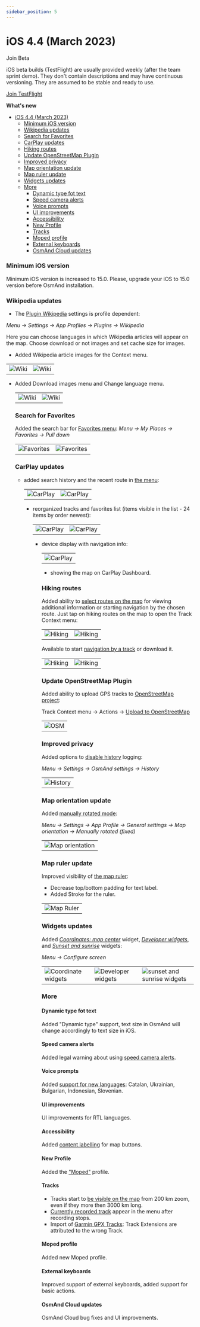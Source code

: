 ```yaml
---
sidebar_position: 5
---
```


# iOS 4.4 (March 2023)

 Join Beta

iOS beta builds (TestFlight) are usually provided weekly (after the team sprint demo). They don't contain descriptions and may have continuous versioning. They are assumed to be stable and ready to use.  

<div>
  <a class="button button--active" href="https://testflight.apple.com/join/7poGNCKy">Join TestFlight</a>
</div>


**What's new**

- [iOS 4.4 (March 2023)](#ios-44-march-2023)
    - [Minimum iOS version](#minimum-ios-version)
    - [Wikipedia updates](#wikipedia-updates)
    - [Search for Favorites](#search-for-favorites)
    - [CarPlay updates](#carplay-updates)
    - [Hiking routes](#hiking-routes)
    - [Update OpenStreetMap Plugin](#update-openstreetmap-plugin)
    - [Improved privacy](#improved-privacy)
    - [Map orientation update](#map-orientation-update)
    - [Map ruler update](#map-ruler-update)
    - [Widgets updates](#widgets-updates)
    - [More](#more)
      - [Dynamic type fot text](#dynamic-type-fot-text)
      - [Speed camera alerts](#speed-camera-alerts)
      - [Voice prompts](#voice-prompts)
      - [UI improvements](#ui-improvements)
      - [Accessibility](#accessibility)
      - [New Profile](#new-profile)
      - [Tracks](#tracks)
      - [Moped profile](#moped-profile)
      - [External keyboards](#external-keyboards)
      - [OsmAnd Cloud updates](#osmand-cloud-updates)


### Minimum iOS version

Minimum iOS version is increased to 15.0. Please, upgrade your iOS to 15.0 version before OsmAnd installation.

### Wikipedia updates

 - The [Plugin Wikipedia](../user/plugins/wikipedia.md) settings is profile dependent:

  _Menu → Settings → App Profiles → Plugins → Wikipedia_

  Here you can choose languages in which Wikipedia articles will appear on the map. Choose download or not images and set cache size for images.

- Added Wikipedia article images for the Context menu.
  
 <table class="blogimage">
   <tr>
    <td><img src={require('@site/blog/2023-03-30-ios-4-4/wiki_ios.png').default} alt="Wiki"/></td>
    <td><img src={require('@site/blog/2023-03-30-ios-4-4/wiki_ios_1.png').default} alt="Wiki"/></td>
    </tr>
 </table> 
 
- Added Download images menu and Change language menu.

  <table class="blogimage">
   <tr>
    <td><img src={require('@site/blog/2023-03-30-ios-4-4/wiki_ios_2.png').default} alt="Wiki"/></td>
    <td><img src={require('@site/blog/2023-03-30-ios-4-4/wiki_ios_3.png').default} alt="Wiki"/></td>
    </tr>
 </table> 

### Search for Favorites

Added the search bar for [Favorites menu](../user/personal/favorites.md): _Menu → My Places → Favorites → Pull down_

  <table class="blogimage">
   <tr>
    <td><img src={require('@site/blog/2023-03-30-ios-4-4/favorites_search.png').default} alt="Favorites"/></td>
    <td><img src={require('@site/blog/2023-03-30-ios-4-4/favorites_search_1.png').default} alt="Favorites"/></td>
    </tr>
 </table> 


### CarPlay updates

- added search history and the recent route in [the menu](../user/navigation/car-play.md):

  <table class="blogimage">
   <tr>
    <td><img src={require('@site/blog/2023-03-30-ios-4-4/car_play.png').default} alt="CarPlay"/></td>
    <td><img src={require('@site/blog/2023-03-30-ios-4-4/car_play_1.png').default} alt="CarPlay"/></td>
    </tr>
 </table> 

- reorganized tracks and favorites list (items visible in the list - 24 items by order newest):

  <table class="blogimage">
   <tr>
    <td><img src={require('@site/blog/2023-03-30-ios-4-4/car_play_2.png').default} alt="CarPlay"/></td>
    <td><img src={require('@site/blog/2023-03-30-ios-4-4/car_play_3.png').default} alt="CarPlay"/></td>
    </tr>
 </table> 

- device display with navigation info:

  <table class="blogimage">
   <tr>
    <td><img src={require('@site/blog/2023-03-30-ios-4-4/car_play_4.png').default} alt="CarPlay"/></td>
    </tr>
 </table> 


- showing the map on CarPlay Dashboard.


### Hiking routes

Added ability to [select routes on the map](../user/map/vector-maps.md#routes) for viewing additional information or starting navigation by the chosen route. Just tap on hiking routes on the map to open the Track Context menu:

  <table class="blogimage">
   <tr>
    <td><img src={require('@site/blog/2023-03-30-ios-4-4/hiking.png').default} alt="Hiking"/></td>
    <td><img src={require('@site/blog/2023-03-30-ios-4-4/hiking_1.png').default} alt="Hiking"/></td>
    </tr>
  </table> 

Available to start [navigation by a track](../user/navigation/gpx-navigation.md) or download it.

  <table class="blogimage">
   <tr>
    <td><img src={require('@site/blog/2023-03-30-ios-4-4/hiking_2.png').default} alt="Hiking"/></td>
    <td><img src={require('@site/blog/2023-03-30-ios-4-4/hiking_3.png').default} alt="Hiking"/></td>
    </tr>
  </table> 


### Update OpenStreetMap Plugin

Added ability to upload GPS tracks to [OpenStreetMap project](https://www.openstreetmap.org/traces):

Track Context menu → Actions → [Upload to OpenStreetMap](../user/map/track-context-menu.md#options)

  <table class="blogimage">
   <tr>
    <td><img src={require('@site/blog/2023-03-30-ios-4-4/openstreetmap.png').default} alt="OSM"/></td>
    </tr>
  </table> 

### Improved privacy

Added options to [disable history](../user/personal/global-settings.md#history) logging:

_Menu → Settings → OsmAnd settings → History_


  <table class="blogimage">
   <tr>
    <td><img src={require('@site/blog/2023-03-30-ios-4-4/history.png').default} alt="History"/></td>
    </tr>
  </table> 


### Map orientation update

Added [manually rotated mode](../user/map/interact-with-map.md#map-orientation-modes):

_Menu → Settings → App Profile → General settings → Map orientation → Manually rotated (fixed)_

  <table class="blogimage">
   <tr>
    <td><img src={require('@site/blog/2023-03-30-ios-4-4/map_orient.png').default} alt="Map orientation"/></td>
    </tr>
  </table> 


### Map ruler update

Improved visibility of [the map ruler](../user/widgets/radius-ruler.md#ruler):

 - Decrease top/bottom padding for text label.
 - Added Stroke for the ruler.

  <table class="blogimage">
   <tr>
    <td><img src={require('@site/blog/2023-03-30-ios-4-4/map_ruler.png').default} alt="Map Ruler"/></td>
    </tr>
  </table> 


### Widgets updates

Added [_Coordinates: map center_](../user/widgets/info-widgets.md#coordinates-widget) widget, [_Developer widgets_](../user/widgets/info-widgets.md#-developer-widgets), and [_Sunset and sunrise_](../user/widgets/info-widgets.md#sunset-and-sunrise-widgets) widgets:

_Menu → Configure screen_


  <table class="blogimage">
   <tr>
    <td><img src={require('@site/blog/2023-03-30-ios-4-4/widget_cc.png').default} alt="Coordinate widgets"/></td>
    <td><img src={require('@site/blog/2023-03-30-ios-4-4/widget_d.png').default} alt="Developer widgets"/></td>
    <td><img src={require('@site/blog/2023-03-30-ios-4-4/widget_ss.png').default} alt="sunset and sunrise widgets"/></td>
    </tr>
  </table> 


### More

#### Dynamic type fot text

Added "Dynamic type" support, text size in OsmAnd will change accordingly to text size in iOS.

#### Speed camera alerts

Added legal warning about using [speed camera alerts](../user/navigation/map-during-navigation.md).

#### Voice prompts

Added [support for new languages](../user/navigation/voice-navigation.md): Catalan, Ukrainian, Bulgarian, Indonesian, Slovenian.

#### UI improvements

UI improvements for RTL languages.

#### Accessibility

Added [content labelling](https://developer.apple.com/library/archive/documentation/Accessibility/Conceptual/AccessibilityMacOSX/OSXAXTestingApps.html) for map buttons.

#### New Profile

Added the ["Moped"](../user/navigation/routing/moped-routing.md) profile.

#### Tracks

- Tracks start to [be visible on the map](https://github.com/osmandapp/OsmAnd-Issues/issues/1167) from 200 km zoom, even if they more then 3000 km long.
- [Currently recorded track](https://github.com/osmandapp/OsmAnd-Issues/issues/1601) appear in the menu after recording stops.
- Import of [Garmin GPX Tracks](https://github.com/osmandapp/OsmAnd-iOS/issues/2640): Track Extensions are attributed to the wrong Track.

#### Moped profile

Added new Moped profile.

#### External keyboards

Improved support of external keyboards, added support for basic actions.
#### OsmAnd Cloud updates

OsmAnd Cloud bug fixes and UI improvements.


